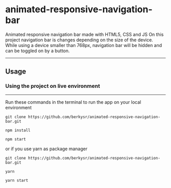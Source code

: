 # animated-responsive-navigation-bar
Animated responsive navigation bar made with HTML5, CSS and JS
On this project navigation bar is changes depending on the size of the device. While using a device smaller than 768px, navigation bar will be hidden and can be toggled on by a button.

---

## Usage

### Using the project on live environment

---

Run these commands in the terminal to run the app on your local environment

    git clone https://github.com/berkysr/animated-responsive-navigation-bar.git

    npm install

    npm start

or if you use yarn as package manager

    git clone https://github.com/berkysr/animated-responsive-navigation-bar.git

    yarn

    yarn start
